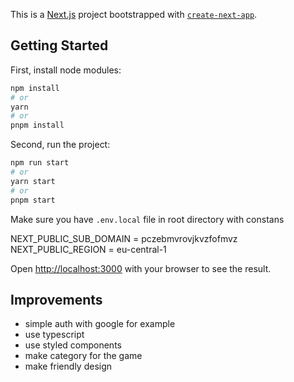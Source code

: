 This is a [Next.js](https://nextjs.org/) project bootstrapped with [`create-next-app`](https://github.com/vercel/next.js/tree/canary/packages/create-next-app).

## Getting Started

First, install node modules:

```bash
npm install
# or
yarn
# or
pnpm install
```

Second, run the project:

```bash
npm run start
# or
yarn start
# or
pnpm start
```

Make sure you have `.env.local` file in root directory with constans

NEXT_PUBLIC_SUB_DOMAIN = pczebmvrovjkvzfofmvz
NEXT_PUBLIC_REGION = eu-central-1

Open [http://localhost:3000](http://localhost:3000) with your browser to see the result.


## Improvements

- simple auth with google for example
- use typescript
- use styled components
- make category for the game
- make friendly design



